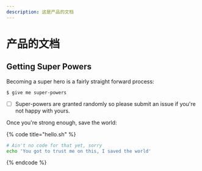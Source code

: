 ```yaml
---
description: 这是产品的文档
---
```


# 产品的文档

## Getting Super Powers

Becoming a super hero is a fairly straight forward process:

```
$ give me super-powers
```

- [ ]  Super-powers are granted randomly so please submit an issue if you're not happy with yours.
  


Once you're strong enough, save the world:

{% code title="hello.sh" %}
```bash
# Ain't no code for that yet, sorry
echo 'You got to trust me on this, I saved the world'
```
{% endcode %}



